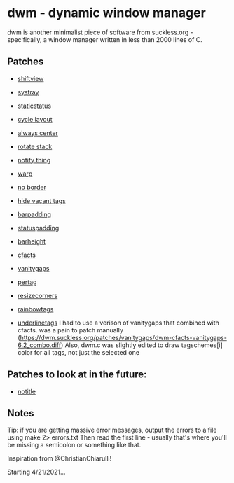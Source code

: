 # dwm - dynamic window manager

dwm is another minimalist piece of software from suckless.org - specifically, a window manager written in less than 2000 lines of C.

## Patches

- [shiftview](https://lists.suckless.org/dev/1104/7590.html)
- [systray](https://dwm.suckless.org/patches/systray/)
- [staticstatus](https://dwm.suckless.org/patches/staticstatus/)
- [cycle layout](https://dwm.suckless.org/patches/cyclelayouts/)
- [always center](https://dwm.suckless.org/patches/alwayscenter/)
- [rotate stack](https://dwm.suckless.org/patches/rotatestack/)
- [notify thing](https://dwm.suckless.org/patches/focusonnetactive/)
- [warp](https://dwm.suckless.org/patches/warp/)
- [no border](https://dwm.suckless.org/patches/noborder/)

- [hide vacant tags](https://dwm.suckless.org/patches/hide_vacant_tags/)
- [barpadding](https://dwm.suckless.org/patches/barpadding/)
- [statuspadding](https://dwm.suckless.org/patches/statuspadding/)
- [barheight](https://dwm.suckless.org/patches/bar_height/)
- [cfacts](https://dwm.suckless.org/patches/cfacts/)
- [vanitygaps](https://dwm.suckless.org/patches/vanitygaps/)
- [pertag](https://dwm.suckless.org/patches/pertag/)
- [resizecorners](https://dwm.suckless.org/patches/resizecorners/)
- [rainbowtags](https://dwm.suckless.org/patches/rainbowtags/)
- [underlinetags](https://dwm.suckless.org/patches/underlinetags/)
I had to use a verison of vanitygaps that combined with cfacts. was a pain to patch manually (https://dwm.suckless.org/patches/vanitygaps/dwm-cfacts-vanitygaps-6.2_combo.diff) 
Also, dwm.c was slightly edited to draw tagschemes[i] color for all tags, not just the selected one

## Patches to look at in the future:

- [notitle](https://dwm.suckless.org/patches/notitle/)

## Notes

Tip: if you are getting massive error messages, output the errors to a file using
make 2> errors.txt
Then read the first line - usually that's where you'll be missing a semicolon or something like that.


Inspiration from @ChristianChiarulli!

Starting 4/21/2021...

